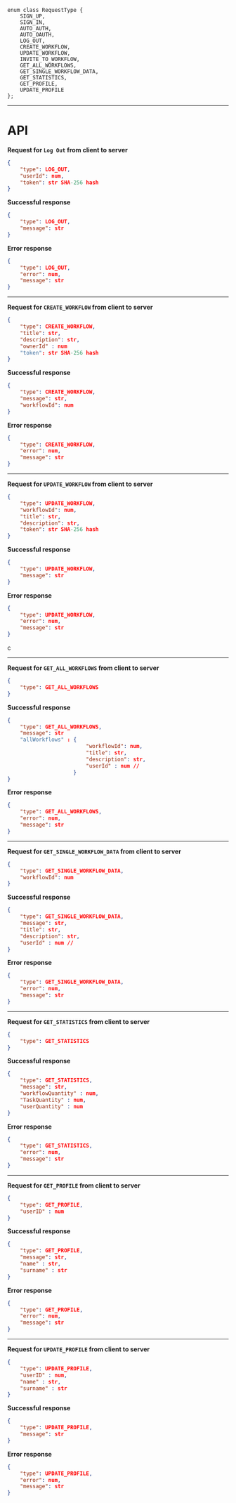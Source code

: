 ```
enum class RequestType {
    SIGN_UP,
    SIGN_IN,
    AUTO_AUTH,
    AUTO_OAUTH,
    LOG_OUT,
    CREATE_WORKFLOW,
    UPDATE_WORKFLOW,
    INVITE_TO_WORKFLOW,
    GET_ALL_WORKFLOWS,
    GET_SINGLE_WORKFLOW_DATA,
    GET_STATISTICS,
    GET_PROFILE,
    UPDATE_PROFILE
};
```
***
# API

**Request for `Log Out` from client to server**
```json
{
    "type": LOG_OUT,
    "userId": num,
    "token": str SHA-256 hash
}
```

**Successful response**
```json
{
    "type": LOG_OUT,
    "message": str
}
```

**Error response**
```json
{
    "type": LOG_OUT,
    "error": num,
    "message": str
}
```
***
**Request for `CREATE_WORKFLOW` from client to server**
```json
{
    "type": CREATE_WORKFLOW,
    "title": str,
    "description": str,
    "ownerId" : num
    "token": str SHA-256 hash
}
```

**Successful response**
```json
{
    "type": CREATE_WORKFLOW,
    "message": str,
    "workflowId": num
}
```

**Error response**
```json
{
    "type": CREATE_WORKFLOW,
    "error": num,
    "message": str
}
```
***
**Request for `UPDATE_WORKFLOW` from client to server**
```json
{
    "type": UPDATE_WORKFLOW,
    "workflowId": num,
    "title": str,
    "description": str,
    "token": str SHA-256 hash
}
```

**Successful response**
```json
{
    "type": UPDATE_WORKFLOW,
    "message": str
}
```

**Error response**
```json
{
    "type": UPDATE_WORKFLOW,
    "error": num,
    "message": str
}
```
c
***
**Request for `GET_ALL_WORKFLOWS` from client to server**
```json
{
    "type": GET_ALL_WORKFLOWS
}
```

**Successful response**
```json
{
    "type": GET_ALL_WORKFLOWS,
    "message": str
    "allWorkflows" : {
                         "workflowId": num,
                         "title": str,
                         "description": str,
                         "userId" : num //
                     }
}
```

**Error response**
```json
{
    "type": GET_ALL_WORKFLOWS,
    "error": num,
    "message": str
}
```
***
**Request for `GET_SINGLE_WORKFLOW_DATA` from client to server**
```json
{
    "type": GET_SINGLE_WORKFLOW_DATA,
    "workflowId": num
}
```

**Successful response**
```json
{
    "type": GET_SINGLE_WORKFLOW_DATA,
    "message": str,
    "title": str,
    "description": str,
    "userId" : num //
}
```

**Error response**
```json
{
    "type": GET_SINGLE_WORKFLOW_DATA,
    "error": num,
    "message": str
}
```
***
**Request for `GET_STATISTICS` from client to server**
```json
{
    "type": GET_STATISTICS
}
```

**Successful response**
```json
{
    "type": GET_STATISTICS,
    "message": str,
    "workflowQuantity" : num,
    "TaskQuantity" : num,
    "userQuantity" : num
}
```

**Error response**
```json
{
    "type": GET_STATISTICS,
    "error": num,
    "message": str
}
```    
***
**Request for `GET_PROFILE` from client to server**
```json
{
    "type": GET_PROFILE,
    "userID" : num
}
```

**Successful response**
```json
{
    "type": GET_PROFILE,
    "message": str,
    "name" : str,
    "surname" : str
}
```

**Error response**
```json
{
    "type": GET_PROFILE,
    "error": num,
    "message": str
}
```
***
**Request for `UPDATE_PROFILE` from client to server**
```json
{
    "type": UPDATE_PROFILE,
    "userID" : num,
    "name" : str,
    "surname" : str
}
```

**Successful response**
```json
{
    "type": UPDATE_PROFILE,
    "message": str
}
```

**Error response**
```json
{
    "type": UPDATE_PROFILE,
    "error": num,
    "message": str
}
```
